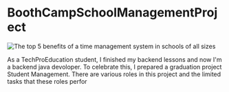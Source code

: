 # BoothCampSchoolManagementProject
![The top 5 benefits of a time management system in schools of all sizes](https://github.com/akkaya64/BoothCampSchoolManagementProject/assets/97364039/0abdb936-04ed-43e5-8717-5995690d8891)

As a TechProEducation student, I finished my backend lessons and now I'm a backend java devoloper. To celebrate this, I prepared a graduation project Student Management. There are various roles in this project and the limited tasks that these roles perfor
